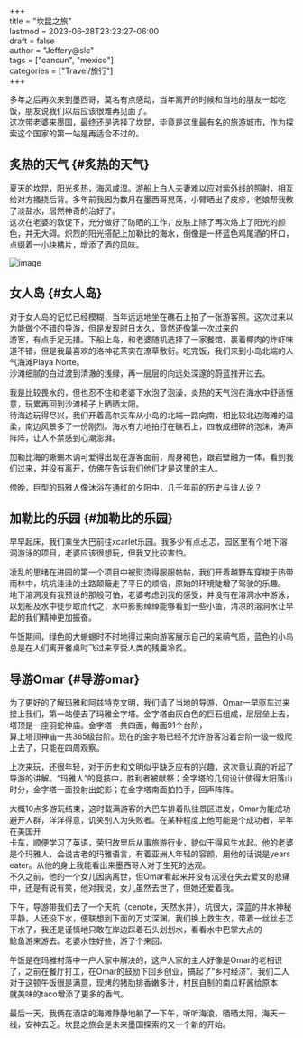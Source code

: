 +++  
title = "坎昆之旅"  
lastmod = 2023-06-28T23:23:27-06:00  
draft = false  
author = "Jeffery@slc"  
tags = ["cancun", "mexico"]  
categories = ["Travel/旅行"]  
+++

多年之后再次来到墨西哥，莫名有点感动，当年离开的时候和当地的朋友一起吃饭，朋友说我们以后应该很难再见面了。  
这次带老婆来墨国，最终还是选择了坎昆，毕竟是这里最有名的旅游城市，作为探索这个国家的第一站是再适合不过的。

## 炙热的天气 {#炙热的天气}

夏天的坎昆，阳光炙热，海风咸湿。游船上白人夫妻难以应对紫外线的照射，相互给对方搔挠后背。多年前我因为数月在墨西哥晃荡，小臂晒出了皮疹，老娘帮我敷了淡盐水，居然神奇的治好了。  
这次在老婆的敦促下，充分做好了防晒的工作，皮肤上除了再次烙上了阳光的颜色，并无大碍。炽烈的阳光搭配上加勒比的海水，倒像是一杯蓝色鸡尾酒的杯口，点缀着一小块橘片，增添了酒的风味。

![image](images/night.jpg)

## 女人岛 {#女人岛}

对于女人岛的记忆已经模糊，当年远远地坐在礁石上拍了一张游客照。这次过来以为能做个不错的导游，但是发现时日太久，竟然还像第一次过来的  
游客，有点手足无措。下船上岛，和老婆随机选择了一家餐馆，裹着椰肉的炸虾味道不错，但是我最喜欢的洛神花茶实在潦草敷衍。吃完饭，我们来到小岛北端的人气海滩Playa Norte。  
沙滩细腻的白过渡到清澈的浅绿，再一层层的向远处深邃的蔚蓝推开过去。

我是比较畏水的，但也忍不住和老婆下水泡了泡澡，炎热的天气泡在海水中舒适惬意，玩累再回到沙滩椅子上晒晒太阳。  
待海边玩得尽兴，我们开着高尔夫车从小岛的北端一路向南，相比较北边海滩的温柔，南边风景多了一份刚烈。海水有力地拍打在礁石上，四散成细碎的泡沫，涛声阵阵，让人不禁感到心潮澎湃。

加勒比海的蜥蜴木讷可爱得出现在游客面前，周身褐色，跟岩壁融为一体，看到我们过来，并没有离开，仿佛在告诉我们他们才是这里的主人。

傍晚，巨型的玛雅人像沐浴在通红的夕阳中，几千年前的历史与谁人说？

## 加勒比的乐园 {#加勒比的乐园}

早早起床，我们乘坐大巴前往xcarlet乐园。我多少有点忐忑，园区里有个地下溶洞游泳的项目，老婆应该很想玩，但我又比较害怕。

凌乱的思绪在进园的第一个项目中被熨烫得服服帖帖，我们开着越野车穿梭于热带雨林中，坑坑洼洼的土路颠簸走了平日的烦恼，原始的环境陡增了驾驶的乐趣。  
地下溶洞没有我预设的那般可怕，老婆考虑到我的感受，并没有在溶洞水中游泳，以划船及水中徒步取而代之，水中影影绰绰能够看到一些小鱼，清凉的溶洞水让早起的我们精神更加振奋。

午饭期间，绿色的大蜥蜴时不时地得过来向游客展示自己的呆萌气质，蓝色的小鸟总是在人们离开餐桌时飞过来享受人类的残羹冷炙。

## 导游Omar {#导游omar}

为了更好的了解玛雅和阿兹特克文明，我们请了当地的导游，Omar一早驱车过来接上我们，第一站便去了玛雅金字塔。金字塔由灰白色的巨石组成，层层垒上去，塔顶是一座羽蛇神庙。金字塔一共四面，每面91个台阶，  
算上塔顶神庙一共365级台阶。现在的金字塔已经不允许游客沿着台阶一级一级爬上去了，只能在四周观察。

上次来玩，还很年轻，对于历史和文明似乎缺乏应有的兴趣，这次竟认真的听起了导游的讲解。“玛雅人”的竞技中，胜利者被献祭；金字塔的几何设计使得太阳落山时分，金字塔一面投射出蛇影；在金字塔南面拍拍手，回声阵阵。

大概10点多游玩结束，这时载满游客的大巴车排着队往景区进发，Omar为能成功避开人群，洋洋得意，讥笑别人为失败者。在某种程度上他可能是个成功者，早年在美国开  
卡车，顺便学习了英语，荣归故里后从事旅游行业，貌似干得风生水起。他的老婆是个玛雅人，会说古老的玛雅语言，有着亚洲人年轻的容颜，用他的话说是years eater。从他的身上我能看出来墨西哥人对于生死的达观。  
不久之前，他的一个女儿因病离世，但Omar看起来并没有沉浸在失去爱女的悲痛中，还是有说有笑，他对我说，女儿虽然去世了，但她还爱着我。

下午，导游带我们去了一个天坑（cenote，天然水井），坑很大，深蓝的井水神秘平静，人还没下水，便联想到下面的万丈深渊。我们换上救生衣，带着一丝丝忐忑下水了，我还是谨慎地只敢在岸边踩着石头划划水，看看水中巴掌大点的  
鲶鱼游来游去。老婆水性好些，游了个来回。

午饭是在玛雅村落中一户人家中解决的，这户人家的主人好像是Omar的老相识了，之前在餐厅打工，在Omar的鼓励下回乡创业，搞起了“乡村经济”。我们二人对于这顿午饭很是满意，现烤的猪肋排香嫩多汁，村民自制的南瓜籽酱给原本  
就美味的taco增添了更多的香气。

最后一天，我俩在酒店的海滩静静地躺了一下午，听听海浪，晒晒太阳，海天一线，安神去乏。坎昆之旅会是未来墨国探索的又一个新的开始。